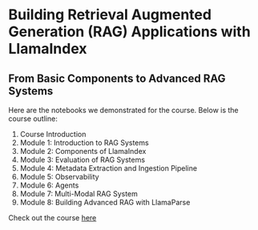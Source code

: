 # Building Retrieval Augmented Generation (RAG) Applications with LlamaIndex

## From Basic Components to Advanced RAG Systems

Here are the notebooks we demonstrated for the course. Below is the course outline:

1. Course Introduction
2. Module 1: Introduction to RAG Systems
3. Module 2: Components of LlamaIndex
4. Module 3: Evaluation of RAG Systems
5. Module 4: Metadata Extraction and Ingestion Pipeline
6. Module 5: Observability
7. Module 6: Agents
8. Module 7: Multi-Modal RAG System
9. Module 8: Building Advanced RAG with LlamaParse

Check out the course [here](https://learning.oreilly.com/course/building-retrieval-augmented/0790145860415/)
